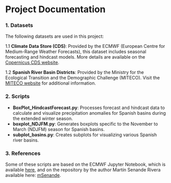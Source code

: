 # Project Documentation

### 1. Datasets

The following datasets are used in this project:

1.1 **Climate Data Store (CDS)**: Provided by the ECMWF (European Centre for Medium-Range Weather Forecasts), this dataset includes seasonal forecasting and hindcast models. More details are available on the [Copernicus CDS website](https://cds.climate.copernicus.eu/).

1.2 **Spanish River Basin Districts**: Provided by the Ministry for the Ecological Transition and the Demographic Challenge (MITECO). Visit the [MITECO website](https://www.miteco.gob.es/en/cartografia-y-sig/ide/descargas/agua/demarcaciones-hidrograficas-phc-2015-2021.html) for additional information.

### 2. Scripts

- **BoxPlot_HindcastForecast.py**: Processes forecast and hindcast data to calculate and visualize precipitation anomalies for Spanish basins during the extended winter season.
- **boxplot_NDJFM.py**: Generates boxplots specific to the November to March (NDJFM) season for Spanish basins.
- **subplot_basins.py**: Creates subplots for visualizing various Spanish river basins.

### 3. References

Some of these scripts are based on the ECMWF Jupyter Notebook, which is available [here](https://ecmwf-projects.github.io/copernicus-training-c3s/sf-verification.html), and on the repository by the author Martín Senande Rivera available here: [mSenande](https://github.com/mSenande/).
